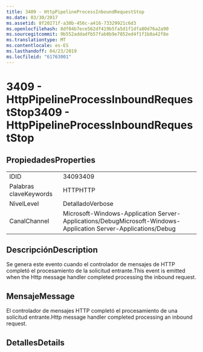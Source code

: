 ```yaml
---
title: 3409 - HttpPipelineProcessInboundRequestStop
ms.date: 03/30/2017
ms.assetid: 8f20271f-a30b-456c-a416-73329921c6d3
ms.openlocfilehash: 8df04b7ece562df419b5fa5d1f1dfa80d76a2a90
ms.sourcegitcommit: 9b552addadfb57fab0b9e7852ed4f1f1b8a42f8e
ms.translationtype: MT
ms.contentlocale: es-ES
ms.lasthandoff: 04/23/2019
ms.locfileid: "61763001"
---
```

# <a name="3409---httppipelineprocessinboundrequeststop"></a><span data-ttu-id="49a51-102">3409 - HttpPipelineProcessInboundRequestStop</span><span class="sxs-lookup"><span data-stu-id="49a51-102">3409 - HttpPipelineProcessInboundRequestStop</span></span>
## <a name="properties"></a><span data-ttu-id="49a51-103">Propiedades</span><span class="sxs-lookup"><span data-stu-id="49a51-103">Properties</span></span>  
  
|||  
|-|-|  
|<span data-ttu-id="49a51-104">ID</span><span class="sxs-lookup"><span data-stu-id="49a51-104">ID</span></span>|<span data-ttu-id="49a51-105">3409</span><span class="sxs-lookup"><span data-stu-id="49a51-105">3409</span></span>|  
|<span data-ttu-id="49a51-106">Palabras clave</span><span class="sxs-lookup"><span data-stu-id="49a51-106">Keywords</span></span>|<span data-ttu-id="49a51-107">HTTP</span><span class="sxs-lookup"><span data-stu-id="49a51-107">HTTP</span></span>|  
|<span data-ttu-id="49a51-108">Nivel</span><span class="sxs-lookup"><span data-stu-id="49a51-108">Level</span></span>|<span data-ttu-id="49a51-109">Detallado</span><span class="sxs-lookup"><span data-stu-id="49a51-109">Verbose</span></span>|  
|<span data-ttu-id="49a51-110">Canal</span><span class="sxs-lookup"><span data-stu-id="49a51-110">Channel</span></span>|<span data-ttu-id="49a51-111">Microsoft-Windows-Application Server-Applications/Debug</span><span class="sxs-lookup"><span data-stu-id="49a51-111">Microsoft-Windows-Application Server-Applications/Debug</span></span>|  
  
## <a name="description"></a><span data-ttu-id="49a51-112">Descripción</span><span class="sxs-lookup"><span data-stu-id="49a51-112">Description</span></span>  
 <span data-ttu-id="49a51-113">Se genera este evento cuando el controlador de mensajes de HTTP completó el procesamiento de la solicitud entrante.</span><span class="sxs-lookup"><span data-stu-id="49a51-113">This event is emitted when the Http message handler completed processing the inbound request.</span></span>  
  
## <a name="message"></a><span data-ttu-id="49a51-114">Mensaje</span><span class="sxs-lookup"><span data-stu-id="49a51-114">Message</span></span>  
 <span data-ttu-id="49a51-115">El controlador de mensajes HTTP completó el procesamiento de una solicitud entrante.</span><span class="sxs-lookup"><span data-stu-id="49a51-115">Http message handler completed processing an inbound request.</span></span>  
  
## <a name="details"></a><span data-ttu-id="49a51-116">Detalles</span><span class="sxs-lookup"><span data-stu-id="49a51-116">Details</span></span>
